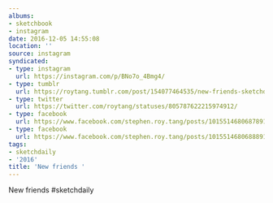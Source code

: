 ```yaml
---
albums:
- sketchbook
- instagram
date: 2016-12-05 14:55:08
location: ''
source: instagram
syndicated:
- type: instagram
  url: https://instagram.com/p/BNo7o_4Bmg4/
- type: tumblr
  url: https://roytang.tumblr.com/post/154077464535/new-friends-sketchdaily
- type: twitter
  url: https://twitter.com/roytang/statuses/805787622215974912/
- type: facebook
  url: https://www.facebook.com/stephen.roy.tang/posts/10155146806878912:0
- type: facebook
  url: https://www.facebook.com/stephen.roy.tang/posts/10155146806888912
tags:
- sketchdaily
- '2016'
title: 'New friends '
---
```


New friends #sketchdaily